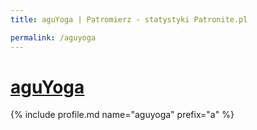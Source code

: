 ```yaml
---
title: aguYoga | Patromierz - statystyki Patronite.pl

permalink: /aguyoga
---
```


# [aguYoga](https://patronite.pl/aguyoga)

{% include profile.md name="aguyoga" prefix="a" %}
